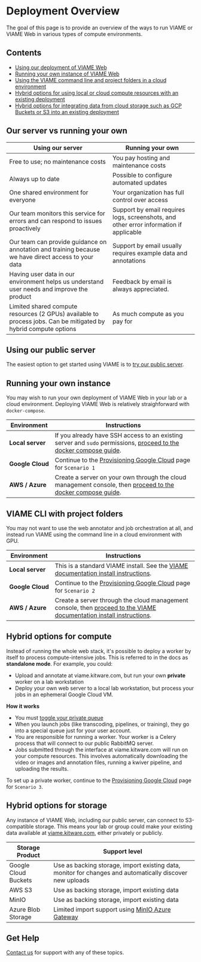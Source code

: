 # Deployment Overview

The goal of this page is to provide an overview of the ways to run VIAME or VIAME Web in various types of compute environments.

## Contents

* [Using our deployment of VIAME Web](#using-our-public-server)
* [Running your own instance of VIAME Web](#running-your-own-instance)
* [Using the VIAME command line and project folders in a cloud environment](#viame-cli-with-project-folders)
* [Hybrid options for using local or cloud compute resources with an existing deployment](#hybrid-options-for-compute)
* [Hybrid options for integrating data from cloud storage such as GCP Buckets or S3 into an existing deployment](#hybrid-options-for-storage)

## Our server vs running your own

| Using our server | Running your own |
|----------|-----------|
Free to use; no maintenance costs | You pay hosting and maintenance costs |
Always up to date | Possible to configure automated updates |
One shared environment for everyone | Your organization has full control over access |
Our team monitors this service for errors and can respond to issues proactively | Support by email requires logs, screenshots, and other error information if applicable
Our team can provide guidance on annotation and training because we have direct access to your data | Support by email usually requires example data and annotations
Having user data in our environment helps us understand user needs and improve the product | Feedback by email is always appreciated.
Limited shared compute resources (2 GPUs) available to process jobs. Can be mitigated by hybrid compute options | As much compute as you pay for

## Using our public server

The easiest option to get started using VIAME is to [try our public server](Web-Version.md).

## Running your own instance

You may wish to run your own deployment of VIAME Web in your lab or a cloud environment.  Deploying VIAME Web is relatively straighforward with `docker-compose`.

| Environment | Instructions |
|-------------|--------------|
**Local server** | If you already have SSH access to an existing server and `sudo` permissions, [proceed to the docker compose guide](Deployment-Docker-Compose.md).
**Google&nbsp;Cloud** | Continue to the [Provisioning Google Cloud](Deployment-Provision.md) page for `Scenario 1` |
**AWS / Azure** | Create a server on your own through the cloud management console, then [proceed to the docker compose guide](Deployment-Docker-Compose.md).

## VIAME CLI with project folders

You may not want to use the web annotator and job orchestration at all, and instead run VIAME using the command line in a cloud environment with GPU.

| Environment | Instructions |
|-------------|--------------|
**Local server** | This is a standard VIAME install.  See the [VIAME documentation install instructions](https://github.com/VIAME/VIAME).
**Google&nbsp;Cloud** | Continue to the [Provisioning Google Cloud](Deployment-Provision.md) page for `Scenario 2` |
**AWS / Azure** | Create a server through the cloud management console, then [proceed to the VIAME documentation install instructions](https://github.com/VIAME/VIAME).

## Hybrid options for compute

Instead of running the whole web stack, it's possible to deploy a worker by itself to process compute-intensive jobs.  This is referred to in the docs as **standalone mode**. For example, you could:

* Upload and annotate at viame.kitware.com, but run your own **private** worker on a lab workstation
* Deploy your own web server to a local lab workstation, but process your jobs in an ephemeral Google Cloud VM.

**How it works**

* You must [toggle your private queue](https://viame.kitware.com/#jobs)
* When you launch jobs (like transcoding, pipelines, or training), they go into a special queue just for your user account.
* You are responsible for running a worker.  Your worker is a Celery process that will connect to our public RabbitMQ server.
* Jobs submitted through the interface at viame.kitware.com will run on your compute resources.  This involves automatically downloading the video or images and annotation files, running a kwiver pipeline, and uploading the results.

To set up a private worker, continue to the [Provisioning Google Cloud](Deployment-Provision.md) page for `Scenario 3`.

## Hybrid options for storage

Any instance of VIAME Web, including our public server, can connect to S3-compatible storage.  This means your lab or group could make your existing data available at [viame.kitware.com](https://viame.kitware.com), either privately or publicly.

| Storage Product | Support level |
|-----------------|---------------|
Google Cloud Buckets | Use as backing storage, import existing data, monitor for changes and automatically discover new uploads
AWS S3 | Use as backing storage, import existing data
MinIO | Use as backing storage, import existing data
Azure Blob Storage | Limited import support using [MinIO Azure Gateway](https://docs.min.io/docs/minio-gateway-for-azure.html)



## Get Help

[Contact us](https://kitware.github.io/dive/#get-help) for support with any of these topics.
